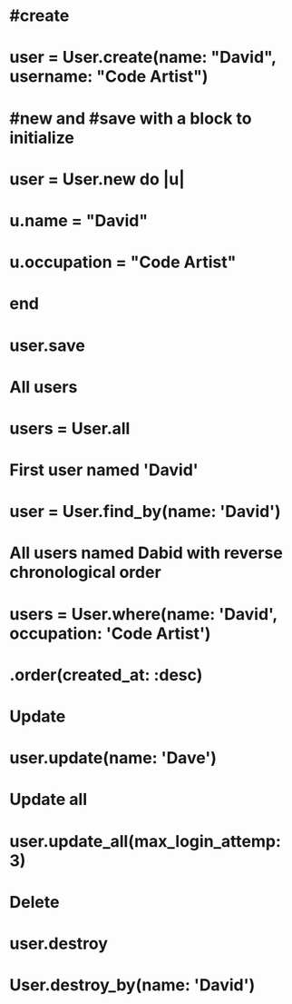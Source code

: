 # #create
# user = User.create(name: "David", username: "Code Artist")

# #new and #save with a block to initialize
# user = User.new do |u|
#   u.name = "David"
#   u.occupation = "Code Artist"
# end
# user.save

# All users
# users = User.all

# First user named 'David'
# user = User.find_by(name: 'David') 

# All users named Dabid with reverse chronological order
# users = User.where(name: 'David', occupation: 'Code Artist')
# .order(created_at: :desc)

# Update 
# user.update(name: 'Dave')

# Update all
# user.update_all(max_login_attemp: 3)

# Delete
# user.destroy
# User.destroy_by(name: 'David')